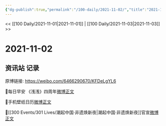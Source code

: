 ```yaml
---
{"dg-publish":true,"permalink":"/100-daily/2021-11-02/","title":"2021-11-02"}
---
```



<< [[100 Daily/2021-11-01\|2021-11-01]] | [[100 Daily/2021-11-03\|2021-11-03]] >>

# 2021-11-02

## 资讯站 记录

原博链接: https://weibo.com/6466290670/KFDeLgYL6

🌟每日早安
《浅浅》四周年[微博正文](https://weibo.com/detail/4699017554693464)

🌟手机壁纸日历[微博正文](https://weibo.com/detail/4699138577142530)

🌟[[300 Events/301 Lives/潮起中国·非遗焕新夜\|潮起中国·非遗焕新夜]]官宣[微博正文](https://weibo.com/detail/4699179009969400)
